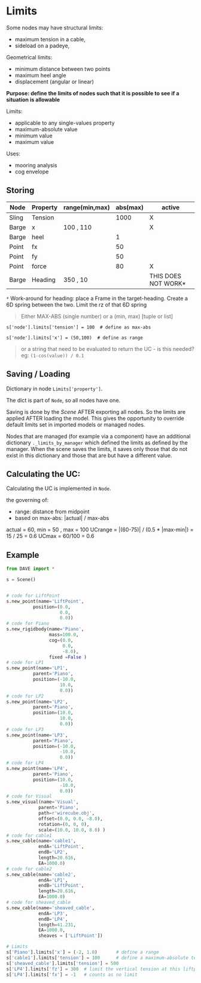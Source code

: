 # Limits

Some nodes may have structural limits: 
- maximum tension in a cable,
- sideload on a padeye,
  

Geometrical limits:
- minimum distance between two points
- maximum heel angle
- displacement (angular or linear)

**Purpose: define the limits of nodes such that it is possible to see if a situation is allowable**

Limits:
- applicable to any single-values property
- maximum-absolute value
- minimum value
- maximum value


Uses:
- mooring analysis
- cog envelope


## Storing



Node | Property | range(min,max) | abs(max) | active |
-----|----------|----------|----------|----------|
Sling | Tension |   | 1000 | X |
Barge | x | 100 , 110 | |  X
Barge | heel |  | 1 | 
Point | fx |  | 50 |
Point | fy |  | 50 |
Point | force |  | 80 | X
Barge | Heading | 350 , 10 | | THIS DOES NOT WORK*


`*` Work-around for heading: place a Frame in the target-heading. Create a 6D spring between the
two. Limit the rz of that 6D spring

> Either MAX-ABS (single number) or a (min, max) [tuple or list] 


`s['node'].limits['tension'] = 100  # define as max-abs`

`s['node'].limits['x'] = (50,100)  # define as range`


> or a string that need to be evaluated to return the UC - is this needed? eg: `(1-cos(value)) / 0.1`


## Saving / Loading

Dictionary in node `Limits['property']`.

The dict is part of `Node`, so all nodes have one.

Saving is done by the *Scene* AFTER exporting all nodes. So the limits are applied AFTER loading the model.
This gives the opportunity to override default limits set in imported models or managed nodes.

Nodes that are managed (for example via a component) have an additional dictionary `._limits_by_manager` which defined the 
limits as defined by the manager. When the scene saves the limits, it saves only those that do not exist in this dictionary
and those that are but have a different value.

## Calculating the UC:

Calculating the UC is implemented in `Node`.

the governing of:

- range: distance from midpoint
- based on max-abs: |actual| / max-abs

actual = 60, min = 50 , max = 100
UCrange = |(60-75)| / (0.5 * |max-min|) = 15 / 25 = 0.6
UCmax = 60/100 = 0.6

## Example

```python
from DAVE import *

s = Scene()


# code for LiftPoint
s.new_point(name='LiftPoint',
          position=(0.0,
                    0.0,
                    0.0))
# code for Piano
s.new_rigidbody(name='Piano',
                mass=100.0,
                cog=(0.0,
                     0.0,
                     -8.0),
                fixed =False )
# code for LP1
s.new_point(name='LP1',
          parent='Piano',
          position=(-10.0,
                    10.0,
                    0.0))
# code for LP2
s.new_point(name='LP2',
          parent='Piano',
          position=(10.0,
                    10.0,
                    0.0))
# code for LP3
s.new_point(name='LP3',
          parent='Piano',
          position=(-10.0,
                    -10.0,
                    0.0))
# code for LP4
s.new_point(name='LP4',
          parent='Piano',
          position=(10.0,
                    -10.0,
                    0.0))
# code for Visual
s.new_visual(name='Visual',
            parent='Piano',
            path=r'wirecube.obj',
            offset=(0.0, 0.0, -8.0),
            rotation=(0, 0, 0),
            scale=(10.0, 10.0, 8.0) )
# code for cable1
s.new_cable(name='cable1',
            endA='LiftPoint',
            endB='LP2',
            length=20.616,
            EA=1000.0)
# code for cable2
s.new_cable(name='cable2',
            endA='LP1',
            endB='LiftPoint',
            length=20.616,
            EA=1000.0)
# code for sheaved_cable
s.new_cable(name='sheaved_cable',
            endA='LP3',
            endB='LP4',
            length=41.231,
            EA=1000.0,
            sheaves = ['LiftPoint'])

# Limits 
s['Piano'].limits['x'] = (-2, 1.0)       # define a range
s['cable1'].limits['tension'] = 100      # define a maximum-absolute tension
s['sheaved_cable'].limits['tension'] = 500
s['LP4'].limits['fz'] = 300  # limit the vertical tension at this liftpoint
s['LP4'].limits['fx'] = -1   # counts as no limit 

```